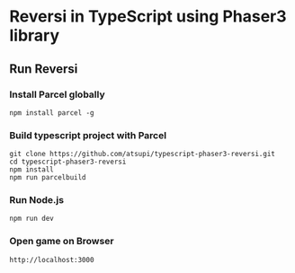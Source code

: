 # Reversi in TypeScript using Phaser3 library

## Run Reversi

### Install Parcel globally
```
npm install parcel -g
```

### Build typescript project with Parcel
```
git clone https://github.com/atsupi/typescript-phaser3-reversi.git
cd typescript-phaser3-reversi
npm install
npm run parcelbuild
```

### Run Node.js

```
npm run dev
```

### Open game on Browser

```
http://localhost:3000
```
